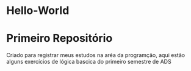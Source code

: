 # Hello-World
# Primeiro Repositório 
Criado para registrar meus estudos na aréa da programção, aqui estão alguns exercícios de lógica bascica do primeiro semestre de ADS
